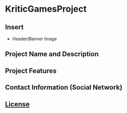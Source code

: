 # KriticGamesProject
## Insert
- Header/Banner Image

## Project Name and Description

## Project Features

## Contact Information (Social Network)



## [License](https://github.com/Kenjor97/KriticGamesProject/blob/master/LICENSE)

